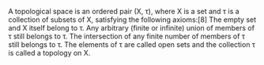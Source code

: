 A topological space is an ordered pair (X, τ), where X is a set and τ is a collection of subsets of X, satisfying the following axioms:[8]
The empty set and X itself belong to τ.
Any arbitrary (finite or infinite) union of members of τ still belongs to τ.
The intersection of any finite number of members of τ still belongs to τ.
The elements of τ are called open sets and the collection τ is called a topology on X.